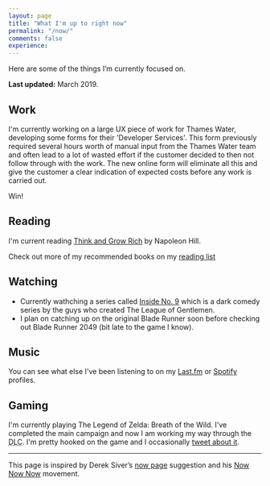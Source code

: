 ```yaml
---
layout: page
title: "What I'm up to right now"
permalink: "/now/"
comments: false
experience: 
---
```


Here are some of the things I’m currently focused on.

**Last updated:** March 2019.

## Work
I'm currently working on a large UX piece of work for Thames Water, developing some forms for their 'Developer Services'. This form previously required several hours worth of manual input from the Thames Water team and often lead to a lot of wasted effort if the customer decided to then not follow through with the work. The new online form will eliminate all this and give the customer a clear indication of expected costs before any work is carried out.

Win!

## Reading
I'm current reading [Think and Grow Rich](https://amzn.to/2MAV7KB) by Napoleon Hill.

Check out more of my recommended books on my [reading list](/reading-list/)

## Watching
- Currently wathching a series called [Inside No. 9](https://www.imdb.com/title/tt2674806/) which is a dark comedy series by the guys who created The League of Gentlemen.
- I plan on catching up on the original Blade Runner soon before checking out Blade Runner 2049 (bit late to the game I know).

## Music
<span id="lastfmStatus"></span>You can see what else I've been listening to on my [Last.fm](https://www.last.fm/user/ajaykarwal) or [Spotify](https://open.spotify.com/user/keynote) profiles.

## Gaming
I'm currently playing The Legend of Zelda: Breath of the Wild. I've completed the main campaign and now I am working my way through the <abbr title="Downloadable Content">DLC</abbr>. I'm pretty hooked on the game and I occasionally [tweet about it](http://www.twitter.com/ajaykarwal).

___

This page is inspired by Derek Siver’s [now page](http://sivers.org/now) suggestion and his [Now Now Now](http://nownownow.com/) movement.